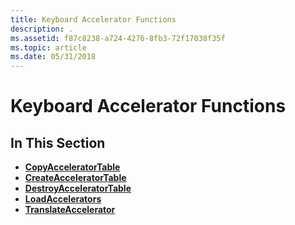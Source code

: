 ```yaml
---
title: Keyboard Accelerator Functions
description: .
ms.assetid: f87c8238-a724-4276-8fb3-72f17038f35f
ms.topic: article
ms.date: 05/31/2018
---
```


# Keyboard Accelerator Functions

## In This Section

-   [**CopyAcceleratorTable**](/windows/desktop/api/Winuser/nf-winuser-copyacceleratortablea)
-   [**CreateAcceleratorTable**](/windows/desktop/api/Winuser/nf-winuser-createacceleratortablea)
-   [**DestroyAcceleratorTable**](/windows/desktop/api/Winuser/nf-winuser-destroyacceleratortable)
-   [**LoadAccelerators**](/windows/desktop/api/Winuser/nf-winuser-loadacceleratorsa)
-   [**TranslateAccelerator**](/windows/desktop/api/Winuser/nf-winuser-translateacceleratora)

 

 




